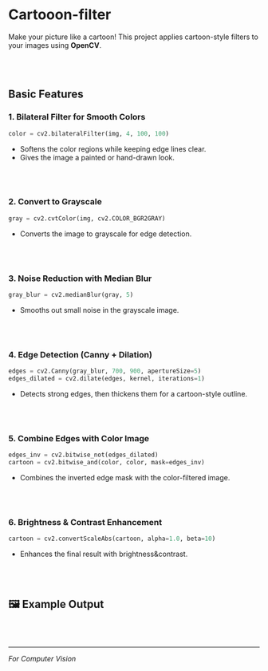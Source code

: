 # Cartooon-filter
Make your picture like a cartoon!
This project applies cartoon-style filters to your images using **OpenCV**.

<br><br>

## **Basic Features**

### **1. Bilateral Filter for Smooth Colors**

```python
color = cv2.bilateralFilter(img, 4, 100, 100)
```

- Softens the color regions while keeping edge lines clear.
- Gives the image a painted or hand-drawn look.

<br><br>

### **2. Convert to Grayscale**

```python
gray = cv2.cvtColor(img, cv2.COLOR_BGR2GRAY)
```

- Converts the image to grayscale for edge detection.

<br><br>

### **3. Noise Reduction with Median Blur**

```python
gray_blur = cv2.medianBlur(gray, 5)
```

- Smooths out small noise in the grayscale image.

<br><br>

### **4. Edge Detection (Canny + Dilation)**

```python
edges = cv2.Canny(gray_blur, 700, 900, apertureSize=5)
edges_dilated = cv2.dilate(edges, kernel, iterations=1)
```

- Detects strong edges, then thickens them for a cartoon-style outline.

<br><br>

### **5. Combine Edges with Color Image**

```python
edges_inv = cv2.bitwise_not(edges_dilated)
cartoon = cv2.bitwise_and(color, color, mask=edges_inv)

```

- Combines the inverted edge mask with the color-filtered image.

<br><br>

### **6. Brightness & Contrast Enhancement**

```python
cartoon = cv2.convertScaleAbs(cartoon, alpha=1.0, beta=10)
```

- Enhances the final result with brightness&contrast.

<br><br>

## 🖼️ Example Output


<br><br>

---

*For Computer Vision*
